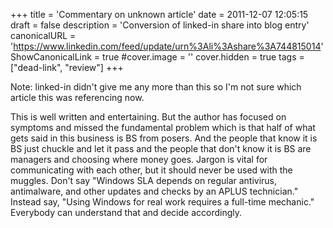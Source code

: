 +++
title = 'Commentary on unknown article'
date = 2011-12-07 12:05:15
draft = false
description = 'Conversion of linked-in share into blog entry'
canonicalURL = 'https://www.linkedin.com/feed/update/urn%3Ali%3Ashare%3A744815014'
ShowCanonicalLink = true
#cover.image = ''
cover.hidden = true
tags = ["dead-link", "review"]
+++

Note: linked-in didn't give me any more than this so I'm not sure which article this was referencing now.

This is well written and entertaining.  But the author has focused on symptoms
and missed the fundamental problem which is that half of what gets said in this
business is BS from posers.  And the people that know it is BS just chuckle and
let it pass and the people that don't know it is BS are managers and choosing
where money goes.  Jargon is vital for communicating with each other, but it
should never be used with the muggles.  Don't say "Windows SLA depends on
regular antivirus, antimalware, and other updates and checks by an APLUS
technician."  Instead say, "Using Windows for real work requires a full-time
mechanic."  Everybody can understand that and decide accordingly.
